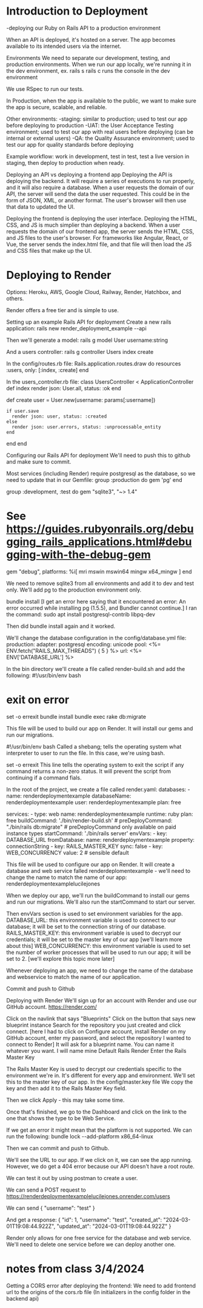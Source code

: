 # Introduction to Deployment
-deploying our Ruby on Rails API to a production environment


When an API is deployed, it's hosted on a server. The app becomes available to its intended users via the internet.


Environments
We need to separate our development, testing, and production environments.
When we run our app locally, we're running it in the dev environment, ex. rails s
rails c runs the console in the dev environment

We use RSpec to run our tests.

In Production, when the app is available to the public, we want to make sure the app is secure, scalable, and reliable.

Other environments:
-staging: similar to production; used to test our app before deploying to production
-UAT: the User Acceptance Testing environment; used to test our app with real users before deploying (can be internal or external users)
-QA: the Quality Assurance environment; used to test our app for quality standards before deploying

Example workflow: work in development, test in test, test a live version in staging, then deploy to production when ready.


Deploying an API vs deploying a frontend app
Deploying the API is deploying the backend. It will require a series of executions to run properly, and it will also require a database.
When a user requests the domain of our API, the server will send the data the user requested. This could be in the form of JSON, XML, or another format. The user's browser will then use that data to updated the UI.

Deploying the frontend is deploying the user interface. Deploying the HTML, CSS, and JS is much simplier than deploying a backend.
When a user requests the domain of our frontend app, the server sends the HTML, CSS, and JS files to the user's browser. For frameworks like Angular, React, or Vue, the server sends the index.html file, and that file will then load the JS and CSS files that make up the UI.


# Deploying to Render
Options: Heroku, AWS, Google Cloud, Railway, Render, Hatchbox, and others.

Render offers a free tier and is simple to use.


Setting up an example Rails API for deployment
Create a new rails application:
rails new render_deployment_example --api

Then we'll generate a model:
rails g model User username:string

And a users controller:
rails g controller Users index create

In the config/routes.rb file:
Rails.application.routes.draw do
  resources :users, only: [:index, :create]
end

In the users_controller.rb file:
class UsersController < ApplicationController
  def index
    render json: User.all, status: :ok
  end

  def create
    user = User.new(username: params[:username])

    if user.save
      render json: user, status: :created
    else
      render json: user.errors, status: :unprocessable_entity
    end
  end
end


Configuring our Rails API for deployment
We'll need to push this to github and make sure to commit.

Most services (including Render) require postgresql as the database, so we need to update that in our Gemfile:
group :production do
  gem 'pg'
end

group :development, :test do
  gem "sqlite3", "~> 1.4"
  # See https://guides.rubyonrails.org/debugging_rails_applications.html#debugging-with-the-debug-gem
  gem "debug", platforms: %i[ mri mswin mswin64 mingw x64_mingw ]
end

We need to remove sqlite3 from all environments and add it to dev and test only.
We'll add pg to the production environment only.

bundle install
[I get an error here saying that it encountered an error:
An error occurred while installing pg (1.5.5), and Bundler cannot continue.]
I ran the command:
sudo apt install postgresql-contrib libpq-dev

Then did bundle install again and it worked.


We'll change the database configuration in the config/database.yml file:
production:
    adapter: postgresql
    encoding: unicode
    pool: <%= ENV.fetch("RAILS_MAX_THREADS") { 5 } %>
    url: <%= ENV['DATABASE_URL'] %>

In the bin directory we'll create a file called render-build.sh and add the following:
#!/usr/bin/env bash
# exit on error
set -o errexit
bundle install
bundle exec rake db:migrate

This file will be used to build our app on Render. It will install our gems and run our migrations.

#!/usr/bin/env bash
Called a shebang; tells the operating system what interpreter to user to run the file. In this case, we're using bash.

set -o errexit
This line tells the operating system to exit the script if any command returns a non-zero status. It will prevent the script from continuing if a command fials.

In the root of the project, we create a file called render.yaml:
databases:
    - name: renderdeploymentexample
      databaseName: renderdeploymentexample
      user: renderdeploymentexample
      plan: free

services:
    - type: web
      name: renderdeploymentexample
      runtime: ruby
      plan: free
      buildCommand: './bin/render-build.sh'
      # preDeployCommand: "./bin/rails db:migrate" # preDeployCommand only available on paid instance types
      startCommand: './bin/rails server'
      envVars:
          - key: DATABASE_URL
            fromDatabase:
                name: renderdeploymentexample
                property: connectionString
          - key: RAILS_MASTER_KEY
            sync: false
          - key: WEB_CONCURRENCY
            value: 2 # sensible default

This file will be used to configure our app on Render. It will create a database and web service falled renderdeplomentexample - we'll need to change the name to match the name of our app:
renderdeploymentexamplelucilejones

When we deploy our app, we'll run the buildCommand to install our gems and run our migrations. We'll also run the startCommand to start our server.

Then envVars section is used to set environment variables for the app.
DATABASE_URL: this environment variable is used to connect to our database; it will be set to the connection string of our database.
RAILS_MASTER_KEY: this environment variable is used to decrypt our credentials; it will be set to the master key of our app [we'll learn more about this]
WEB_CONCURRENCY: this environment variable is used to set the number of worker processes that will be used to run our app; it will be set to 2. [we'll explore this topic more later]

Whenever deploying an app, we need to change the name of the database and webservice to match the name of our application.

Commit and push to Github


Deploying with Render
We'll sign up for an account with Render and use our GitHub account.
https://render.com/

Click on the navlink that says "Blueprints"
Click on the button that says new blueprint instance
Search for the repository you just created and click connect.
[here I had to click on Configure account, install Render on my GitHub account, enter my password, and select the repository I wanted to connect to Render]
It will ask for a blueprint name. You can name it whatever you want. I will name mine Default Rails Render
Enter the Rails Master Key

The Rails Master Key is used to decrypt our credentials specific to the environment we're in. It's different for every app and environment.
We'll set this to the master key of our app.
In the config/master.key file
We copy the key and then add it to the Rails Master Key field.

Then we click Apply - this may take some time.

Once that's finished, we go to the Dashboard and click on the link to the one that shows the type to be Web Service.


If we get an error it might mean that the platform is not supported. We can run the following:
bundle lock --add-platform x86_64-linux

Then we can commit and push to Github.

We'll see the URL to our app. If we click on it, we can see the app running.
However, we do get a 404 error because our API doesn't have a root route.

We can test it out by using postman to create a user.

We can send a POST request to 
https://renderdeploymentexamplelucilejones.onrender.com/users

We can send
{
	"username": "test"
}

And get a response:
{
    "id": 1,
    "username": "test",
    "created_at": "2024-03-01T19:08:44.922Z",
    "updated_at": "2024-03-01T19:08:44.922Z"
}


Render only allows for one free service for the database and web service. We'll need to delete one service before we can deploy another one. 


# notes from class 3/4/2024

Getting a CORS error after deploying the frontend:
We need to add frontend url to the origins of the cors.rb file
(In initializers in the config folder in the backend api)
